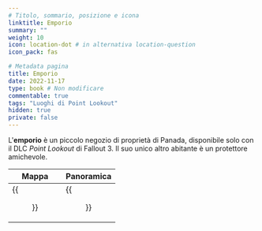 ```yaml
---
# Titolo, sommario, posizione e icona
linktitle: Emporio
summary: ""
weight: 10
icon: location-dot # in alternativa location-question
icon_pack: fas

# Metadata pagina
title: Emporio
date: 2022-11-17
type: book # Non modificare
commentable: true
tags: "Luoghi di Point Lookout"
hidden: true
private: false 
---
```


<div class="fo3">

L'**emporio** è un piccolo negozio di proprietà di Panada, disponibile solo con il DLC *Point Lookout* di Fallout 3. Il suo unico altro abitante è un protettore amichevole. 

| Mappa                        | Panoramica               |
| ---------------------------- | ------------------------ |
| {{<figure src="fo3/House_of_Wares_loc.webp">}}| {{<figure src="fo3/House_of_Wares.webp">}}|

</div>
